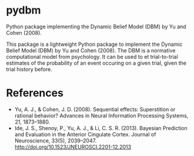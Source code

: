 # pydbm
Python package implementing the Dynamic Belief Model (DBM) by Yu and Cohen (2008).

This package is a lightweight Python package to implement the Dynamic Belief Model (DBM) by Yu and Cohen (2008). The DBM is a normative computational model from psychology. It can be used to et trial-to-trial estimates of the probability of an event occuring on a given trial, given the trial history before.


# References
* Yu, A. J., & Cohen, J. D. (2008). Sequential effects: Superstition or rational behavior? Advances in Neural Information Processing Systems, 21, 1873–1880.
* Ide, J. S., Shenoy, P., Yu, A. J., & Li, C. S. R. (2013). Bayesian Prediction and Evaluation in the Anterior Cingulate Cortex. Journal of Neuroscience, 33(5), 2039–2047. http://doi.org/10.1523/JNEUROSCI.2201-12.2013

